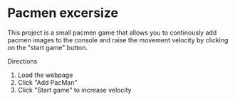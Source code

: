 # Pacmen excersize

This project is a small pacmen game that allows you to continously add pacmen images to the console and raise the movement velocity by clicking on the "start game" button.

Directions
1. Load the webpage
2. Click "Add PacMan"
3. Click "Start game" to increase velocity

